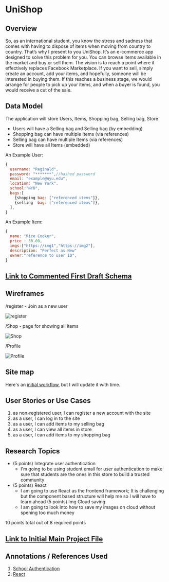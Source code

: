 <!-- The content below is an example project proposal / requirements document. Replace the text below the lines marked "__TODO__" with details specific to your project. Remove the "TODO" lines. -->


# UniShop

## Overview

 So, as an international student, you know the stress and sadness that comes with having to dispose of items when moving from country to country. That’s why I present to you UniShop. It’s an e-commerce app designed to solve this problem for you. You can browse items available in the market and buy or sell them. The vision is to reach a point where it effectively replaces Facebook Marketplace. If you want to sell, simply create an account, add your items, and hopefully, someone will be interested in buying them. If this reaches a business stage, we would arrange for people to pick up your items, and when a buyer is found, you would receive a cut of the sale.


## Data Model

The application will store Users, Items, Shopping bag, Selling bag, Store

* Users will have a Selling bag and Selling bag (by embedding)
* Shopping bag can have multiple Items (via references)
* Selling bag can have multiple Items (via references)
* Store will have all Items (embedded)


An Example User:

```javascript
{
  username: "Reginald",
  password: "*******",//hashed password
  email: "example@nyu.edu",
  location: "New York",
  school:"NYU",
  bags:[
    {shopping bag: ["referenced items"]},
    {selling  bag: ["referenced items"]},
  ],
}
```

An Example Item:

```javascript
{
  name: "Rice Cooker",
  price : 30.00, 
  imgs:["https://img1","https://img2"],
  description: "Perfect as New" 
  owner:"reference to user ID",
}
``` 


## [Link to Commented First Draft Schema](db.mjs) 


## Wireframes

/register - Join as a new user

![register](documentation/wireframe1.jpg)

/Shop - page for showing all Items

![Shop](documentation/wireframe2.jpg)

/Profile

![Profile](documentation/wireframe3.jpg)

## Site map

Here's an [initial workflow](documentation/sitemap.jpg), but I will update it with time.

## User Stories or Use Cases

1. as non-registered user, I can register a new account with the site
2. as a user, I can log in to the site
3. as a user, I can add items to my selling bag
4. as a user, I can view all items in store
5. as a user, I can add items to my shopping bag

## Research Topics

* (5 points) Integrate user authentication
    * I'm going to be using student email for user authentication to make sure that students are the ones in this store to build a trusted community
* (5 points) React
    * I am going to use React as the frontend framework; It is challenging but the component based structure will help me so I will have to learn ahead
  (5 points) Img Cloud saving
    * I am going to look into how to save my images on cloud without spening too much money

10 points total out of 8 required points


## [Link to Initial Main Project File](app.mjs) 


## Annotations / References Used


1. [School Authentication](https://support.librarypass.com/portal/en/kb/articles/school-authentication-options)
2. [React](https://react.dev/) 

